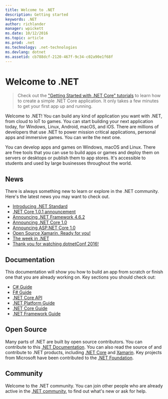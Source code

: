 ```yaml
---
title: Welcome to .NET
description: Getting started
keywords: .NET
author: richlander
manager: wpickett
ms.date: 10/12/2016
ms.topic: article
ms.prod: .net
ms.technology: .net-technologies
ms.devlang: dotnet
ms.assetid: cb788dcf-2120-467f-9c34-c02a90e1f68f
---
```


# Welcome to .NET

> Check out the ["Getting Started with .NET Core" tutorials](core/getting-started.md) to learn how to create a simple .NET Core application. It only takes a few minutes to get your first app up and running.

Welcome to .NET! You can build any kind of application you want with .NET, from cloud to IoT to games. You can start building your next application today, for Windows, Linux, Android, macOS, and iOS. There are millions of developers that use .NET to power mission critical applications, personal apps and immersive games. You can write the next one.

You can develop apps and games on Windows, macOS and Linux. There are free tools that you can use to build apps or games and deploy them on servers or desktops or publish them to app stores. It's accessible to students and  used by large businesses throughout the world.

## News

There is always something new to learn or explore in the .NET community. Here's the latest news you may want to check out.

- [Introducing .NET Standard](https://blogs.msdn.microsoft.com/dotnet/2016/09/26/introducing-net-standard/)
- [.NET Core 1.0.1 announcement](https://blogs.msdn.microsoft.com/dotnet/2016/09/13/announcing-september-2016-updates-for-net-core-1-0/)
- [Announcing .NET Framework 4.6.2](https://blogs.msdn.microsoft.com/dotnet/2016/08/02/announcing-net-framework-4-6-2/)
- [Announcing .NET Core 1.0](https://blogs.msdn.microsoft.com/dotnet/announcing-net-core-1-0)
- [Announcing ASP.NET Core 1.0](https://blogs.msdn.microsoft.com/webdev/2016/06/27/announcing-asp-net-core-1-0/)
- [Open Source Xamarin, Ready for you!](https://blog.xamarin.com/live-from-evolve-open-source-xamarin-ready-for-you/)
- [The week in .NET](https://blogs.msdn.microsoft.com/dotnet/tag/week-in-net/)
- [Thank you for watching dotnetConf 2016!](https://blogs.msdn.microsoft.com/dotnet/2016/06/09/thank-you-for-watching-dotnetconf-2016/)

## Documentation

This documentation will show you how to build an app from scratch or finish one that you are already working on. Key sections you should check out:

- [C# Guide](csharp/index.md)
- [F# Guide](fsharp/index.md)
- [.NET Core API](../api/index.md)
- [.NET Platform Guide](platform/index.md)
- [.NET Core Guide](core/index.md)
- [.NET Framework Guide](framework/index.md)

## Open Source

Many parts of .NET are built by open source contributors. You can contribute to this [.NET Documentation](https://github.com/dotnet/core-docs). You can also read the source of and contribute to .NET products, including [.NET Core](https://github.com/dotnet/core) and [Xamarin](http://open.xamarin.com). Key projects from Microsoft have been contributed to the [.NET Foundation](http://dotnetfoundation.org).

## Community

Welcome to the .NET community. You can join other people who are already active in the [.NET community](https://www.microsoft.com/net/community), to find out what's new or ask for help.
